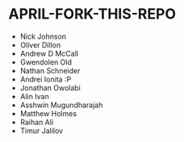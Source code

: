 # APRIL-FORK-THIS-REPO

- Nick Johnson
- Oliver Dillon
- Andrew D McCall
- Gwendolen Old
- Nathan Schneider
- Andrei Ionita :P
- Jonathan Owolabi
- Alin Ivan
- Asshwin Mugundharajah
- Matthew Holmes
- Raihan Ali
- Timur Jalilov